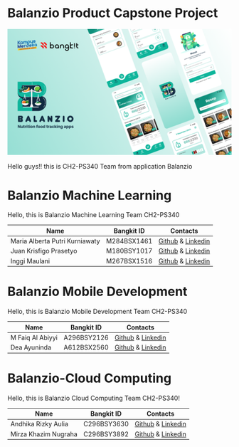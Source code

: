 # Balanzio Product Capstone Project
![Balanzio](https://github.com/ndikrp/Balanzio/blob/119ca19b4aef8a27ea73145e732e32066f5e2205/assets/Banner%20Github.png)

Hello guys!! this is CH2-PS340 Team from application Balanzio

# Balanzio Machine Learning 
Hello, this is Balanzio Machine Learning Team CH2-PS340

|  Name | Bangkit ID | Contacts |
| ------------ | ------------ | ------------ |
| Maria Alberta Putri Kurniawaty	 | M284BSX1461 | [Github](https://github.com/marialbe) & [Linkedin](https://www.linkedin.com/in/maria-alberta/)|
| Juan Krisfigo Prasetyo	 | M180BSY1017 | [Github](https://github.com/Juankris) & [Linkedin](https://www.linkedin.com/in/juan-krisfigo-93a823263/)|
| Inggi Maulani	 | M267BSX1516	| [Github](https://github.com/InggiMaulani11) & [Linkedin](https://www.linkedin.com/in/inggi-maulani/) |

# Balanzio Mobile Development
Hello, this is Balanzio Mobile Development Team CH2-PS340

|  Name | Bangkit ID | Contacts |
| ------------ | ------------ | ------------ |
| M Faiq Al Abiyyi | A296BSY2126 | [Github](https://github.com/FaiqAbiyyi666) & [Linkedin](https://www.linkedin.com/in/faiqabiyyi/)|
| Dea Ayuninda	 | A612BSX2560	| [Github](https://github.com/DeaAyuninda05) & [Linkedin](https://www.linkedin.com/in/dea-ayuninda/) |

# Balanzio-Cloud Computing
Hello, this is Balanzio Cloud Computing Team CH2-PS340!

|  Name | Bangkit ID | Contacts |
| ------------ | ------------ | ------------ |
| Andhika Rizky Aulia	 | C296BSY3630 | [Github](https://github.com/ndikrp) & [Linkedin](https://www.linkedin.com/in/andhika-rizky/)|
| Mirza Khazim Nugraha	 | C296BSY3892	| [Github](https://github.com/mirzakhzm) & [Linkedin](https://www.linkedin.com/in/mirza-khazim-nugraha-43578221b/) |

